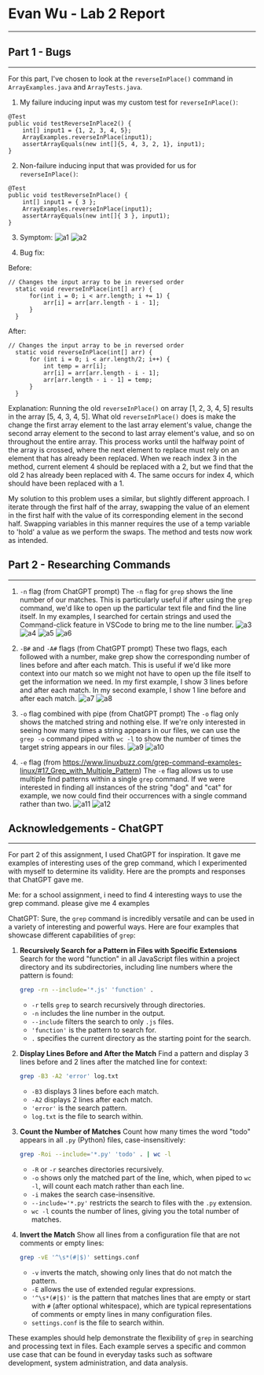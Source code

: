 # Evan Wu - Lab 2 Report
---
## Part 1 - Bugs
---
For this part, I've chosen to look at the `reverseInPlace()` command in `ArrayExamples.java` and `ArrayTests.java`.

1. My failure inducing input was my custom test for `reverseInPlace()`:
```
@Test
public void testReverseInPlace2() {
    int[] input1 = {1, 2, 3, 4, 5};
    ArrayExamples.reverseInPlace(input1);
    assertArrayEquals(new int[]{5, 4, 3, 2, 1}, input1);
}
```
2. Non-failure inducing input that was provided for us for `reverseInPlace()`:
```
@Test 
public void testReverseInPlace() {
    int[] input1 = { 3 };
    ArrayExamples.reverseInPlace(input1);
    assertArrayEquals(new int[]{ 3 }, input1);
}
```
3. Symptom:
![a1](lab3images/a1.png)
![a2](lab3images/a2.png)

4. Bug fix:


Before:
```
// Changes the input array to be in reversed order
  static void reverseInPlace(int[] arr) {
      for(int i = 0; i < arr.length; i += 1) {
          arr[i] = arr[arr.length - i - 1];
      }
  }
```
After:
```
// Changes the input array to be in reversed order
  static void reverseInPlace(int[] arr) {
      for (int i = 0; i < arr.length/2; i++) {
          int temp = arr[i];
          arr[i] = arr[arr.length - i - 1];
          arr[arr.length - i - 1] = temp;
      }
  }
```
Explanation:
Running the old `reverseInPlace()` on array [1, 2, 3, 4, 5] results in the array [5, 4, 3, 4, 5]. What old `reverseInPlace()` does is make the change the first array element to the last array element's value, change the second array element to the second to last array element's value, and so on throughout the entire array. This process works until the halfway point of the array is crossed, where the next element to replace must rely on an element that has already been replaced. When we reach index 3 in the method, current element 4 should be replaced with a 2, but we find that the old 2 has already been replaced with 4. The same occurs for index 4, which should have been replaced with a 1. 

My solution to this problem uses a similar, but slightly different approach. I iterate through the first half of the array, swapping the value of an element in the first half with the value of its corresponding element in the second half. Swapping variables in this manner requires the use of a temp variable to 'hold' a value as we perform the swaps. The method and tests now work as intended.

## Part 2 - Researching Commands
---
1. `-n` flag (from ChatGPT prompt)
The `-n` flag for `grep` shows the line number of our matches. This is particularly useful if after using the `grep` command, we'd like to open up the particular text file and find the line itself. In my examples, I searched for certain strings and used the Command-click feature in VSCode to bring me to the line number.
![a3](lab3images/a3.png)
![a4](lab3images/a4.png)
![a5](lab3images/a5.png)
![a6](lab3images/a6.png)


3. `-B#` and `-A#` flags (from ChatGPT prompt)
These two flags, each followed with a number, make grep show the corresponding number of lines before and after each match. This is useful if we'd like more context into our match so we might not have to open up the file itself to get the information we need. In my first example, I show 3 lines before and after each match. In my second example, I show 1 line before and after each match.
![a7](lab3images/a7.png)
![a8](lab3images/a8.png)


5. `-o` flag combined with pipe (from ChatGPT prompt)
The `-o` flag only shows the matched string and nothing else. If we're only interested in seeing how many times a string appears in our files, we can use the `grep -o` command piped with `wc -l` to show the number of times the target string appears in our files.
![a9](lab3images/a9.png)
![a10](lab3images/a10.png)


7. `-e` flag (from https://www.linuxbuzz.com/grep-command-examples-linux/#17_Grep_with_Multiple_Pattern)
The `-e` flag allows us to use multiple find patterns within a single `grep` command. If we were interested in finding all instances of the string "dog" and "cat" for example, we now could find their occurrences with a single command rather than two.
![a11](lab3images/a11.png)
![a12](lab3images/a12.png)

   
## Acknowledgements - ChatGPT
--- 
For part 2 of this assignment, I used ChatGPT for inspiration. It gave me examples of interesting uses of the grep command, which I experimented with myself to determine its validity. Here are the prompts and responses that ChatGPT gave me.

Me: for a school assignment, i need to find 4 interesting ways to use the grep command. please give me 4 examples

ChatGPT: Sure, the `grep` command is incredibly versatile and can be used in a variety of interesting and powerful ways. Here are four examples that showcase different capabilities of `grep`:

1. **Recursively Search for a Pattern in Files with Specific Extensions**
   Search for the word "function" in all JavaScript files within a project directory and its subdirectories, including line numbers where the pattern is found:

   ```sh
   grep -rn --include='*.js' 'function' .
   ```

   - `-r` tells `grep` to search recursively through directories.
   - `-n` includes the line number in the output.
   - `--include` filters the search to only `.js` files.
   - `'function'` is the pattern to search for.
   - `.` specifies the current directory as the starting point for the search.

2. **Display Lines Before and After the Match**
   Find a pattern and display 3 lines before and 2 lines after the matched line for context:

   ```sh
   grep -B3 -A2 'error' log.txt
   ```

   - `-B3` displays 3 lines before each match.
   - `-A2` displays 2 lines after each match.
   - `'error'` is the search pattern.
   - `log.txt` is the file to search within.

3. **Count the Number of Matches**
   Count how many times the word "todo" appears in all `.py` (Python) files, case-insensitively:

   ```sh
   grep -Roi --include='*.py' 'todo' . | wc -l
   ```

   - `-R` or `-r` searches directories recursively.
   - `-o` shows only the matched part of the line, which, when piped to `wc -l`, will count each match rather than each line.
   - `-i` makes the search case-insensitive.
   - `--include='*.py'` restricts the search to files with the `.py` extension.
   - `wc -l` counts the number of lines, giving you the total number of matches.

4. **Invert the Match**
   Show all lines from a configuration file that are not comments or empty lines:

   ```sh
   grep -vE '^\s*(#|$)' settings.conf
   ```

   - `-v` inverts the match, showing only lines that do not match the pattern.
   - `-E` allows the use of extended regular expressions.
   - `'^\s*(#|$)'` is the pattern that matches lines that are empty or start with `#` (after optional whitespace), which are typical representations of comments or empty lines in many configuration files.
   - `settings.conf` is the file to search within.

These examples should help demonstrate the flexibility of `grep` in searching and processing text in files. Each example serves a specific and common use case that can be found in everyday tasks such as software development, system administration, and data analysis.
